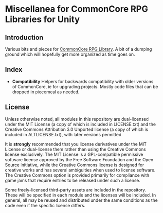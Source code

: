 # Miscellanea for CommonCore RPG Libraries for Unity

## Introduction

Various bits and pieces for [CommonCore RPG Library](https://github.com/XCVG/commoncore/). A bit of a dumping ground which will hopefully get more organized as time goes on.

## Index

* **Compatibility** Helpers for backwards compatibility with older versions of CommonCore, ie for upgrading projects. Mostly code files that can be dropped in piecemeal as needed.

## License

Unless otherwise noted, all modules in this repository are dual-licensed under the MIT License (a copy of which is included in LICENSE.txt) and the Creative Commons Attribution 3.0 Unported license (a copy of which is included in ALTLICENSE.txt), with later versions permitted.

It is **strongly** recommended that you license derivatives under the MIT License or dual-license them rather than using the Creative Commons license exclusively. The MIT License is a GPL-compatible permissive software license approved by the Free Software Foundation and the Open Source Initiative, while the Creative Commons license is designed for creative works and has several ambiguities when used to license software. The Creative Commons option is provided primarily for compliance with game jams that require entries to be released under such a license.

Some freely-licensed third-party assets are included in the repository. These will be specified in each module and the licenses will be included. In general, all may be reused and distributed under the same conditions as the code even if the specific license differs.